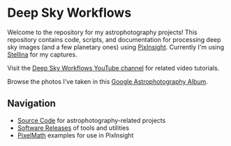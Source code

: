 # Deep Sky Workflows

Welcome to the repository for my astrophotography projects! This repository contains code, scripts, and documentation for processing deep sky images (and a few planetary ones) using [PixInsight](https://pixinsight.com). Currently I'm using [Stellina](https://vaonis.com/stellina) for my captures.

Visit the [Deep Sky Workflows YouTube channel](https://www.youtube.com/channel/UCGTfyv52aBiubARo3t30MAQ) for related video tutorials.

Browse the photos I've taken in this [Google Astrophotography Album](https://photos.app.goo.gl/FceFDGmLJ1Cy1WvZ6).

## Navigation

- [Source Code](./src/README.md) for astrophotography-related projects
- [Software Releases](https://github.com/JeremyLikness/DeepSkyWorkflows/releases) of tools and utilities
- [PixelMath](./pixelmath/README.md) examples for use in PixInsight
